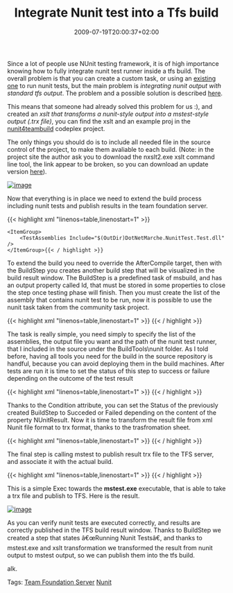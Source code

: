 ﻿---
title: "Integrate Nunit test into a Tfs build"
description: ""
date: 2009-07-19T20:00:37+02:00
draft: false
tags: [Team Foundation Server,Testing]
categories: [Team Foundation Server,Testing]
---
Since a lot of people use NUnit testing framework, it is of high importance knowing how to fully integrate nunit test runner inside a tfs build. The overall problem is that you can create a custom task, or using an [existing one](http://msbuildtasks.tigris.org/) to run nunit tests, but the main problem is *integrating nunit output with standard tfs output*. The problem and a possible solution is described [here](http://richardsbraindump.blogspot.com/2008/06/merging-nunit-build-results-into-tfs.html).

This means that someone had already solved this problem for us :), and created an *xslt that transforms a nunit-style output into a mstest-style output (.trx file)*, you can find the xslt and an example proj in the [nunit4teambuild](http://nunit4teambuild.codeplex.com/Wiki/View.aspx?title=sample%20script) codeplex project.

The only things you should do is to include all needed file in the source control of the project, to make them avaliable to each build. (Note: in the project site the author ask you to download the nxslt2.exe xslt command line tool, the link appear to be broken, so you can download an update version [here](http://www.xmllab.net/downloads/nxslt/)).

[![image](http://www.codewrecks.com/blog/wp-content/uploads/2009/07/image-thumb18.png "image")](http://www.codewrecks.com/blog/wp-content/uploads/2009/07/image18.png)

Now that everything is in place we need to extend the build process including nunit tests and publish results in the team foundation server.

{{< highlight xml "linenos=table,linenostart=1" >}}
<Target Name="AfterCompile">
    <Message Text="Running NUnit test with custom task" />
    <!-- Create a Custom Build Step -->
    <BuildStep TeamFoundationServerUrl="$(TeamFoundationServerUrl)" BuildUri="$(BuildUri)" Name="NUnitTestStep" Message="Running Nunit Tests">
        <Output TaskParameter="Id" PropertyName="NUnitStepId" />
    </BuildStep>

    <ItemGroup>
        <TestAssemblies Include="$(OutDir)DotNetMarche.NunitTest.Test.dll" />
    </ItemGroup>{{< / highlight >}}

<!-- Code inserted with Steve Dunn's Windows Live Writer Code Formatter Plugin.  http://dunnhq.com -->

To extend the build you need to override the AfterCompile target, then with the BuildStep you creates another build step that will be visualized in the build result window. The BuildStep is a predefined task of msbuild, and has an output property called Id, that must be stored in some properties to close the step once testing phase will finish. Then you must create the list of the assembly that contains nunit test to be run, now it is possible to use the nunit task taken from the community task project.

{{< highlight xml "linenos=table,linenostart=1" >}}
<NUnit 
    ContinueOnError="true" 
    Assemblies="@(TestAssemblies)" 
    OutputXmlFile="$(OutDir)nunit_results.xml" 
    ToolPath="..\sources\BuildTools\nunit">
    <Output TaskParameter="ExitCode" PropertyName="NUnitResult" />
</NUnit>{{< / highlight >}}

<!-- Code inserted with Steve Dunn's Windows Live Writer Code Formatter Plugin.  http://dunnhq.com -->

The task is really simple, you need simply to specify the list of the assemblies, the output file you want and the path of the nunit test runner, that I included in the source under the BuildTools\nunit folder. As I told before, having all tools you need for the build in the source repository is handful, because you can avoid deploying them in the build machines. After tests are run it is time to set the status of this step to success or failure depending on the outcome of the test result

{{< highlight xml "linenos=table,linenostart=1" >}}
<BuildStep Condition="'$(NUnitResult)'=='0'" TeamFoundationServerUrl="$(TeamFoundationServerUrl)" BuildUri="$(BuildUri)" Id="$(NUnitStepId)" Status="Succeeded" />
<BuildStep Condition="'$(NUnitResult)'!='0'" TeamFoundationServerUrl="$(TeamFoundationServerUrl)" BuildUri="$(BuildUri)" Id="$(NUnitStepId)" Status="Failed" />{{< / highlight >}}

<!-- Code inserted with Steve Dunn's Windows Live Writer Code Formatter Plugin.  http://dunnhq.com -->

Thanks to the Condition attribute, you can set the Status of the previously created BuildStep to Succeded or Failed depending on the content of the property NUnitResult. Now it is time to transform the result file from xml Nunit file format to trx format, thanks to the trasfromation sheet.

{{< highlight xml "linenos=table,linenostart=1" >}}
<Exec Command="..\sources\BuildTools\xslt\nxslt3.exe &quot;$(OutDir)nunit_results.xml&quot; &quot;..\sources\BuildTools\nunit\nunit transform.xslt&quot; -o &quot;$(OutDir)nunit_results.trx&quot;"/>{{< / highlight >}}

<!-- Code inserted with Steve Dunn's Windows Live Writer Code Formatter Plugin.  http://dunnhq.com -->

The final step is calling mstest to publish result trx file to the TFS server, and associate it with the actual build.

{{< highlight xml "linenos=table,linenostart=1" >}}
<Exec Command="&quot;$(ProgramFiles)\Microsoft Visual Studio 9.0\Common7\IDE\mstest.exe&quot; /publish:$(TeamFoundationServerUrl) /publishbuild:&quot;$(BuildNumber)&quot; /publishresultsfile:&quot;$(OutDir)nunit_results.trx&quot; /teamproject:&quot;$(TeamProject)&quot; /platform:&quot;%(ConfigurationToBuild.PlatformToBuild)&quot; /flavor:&quot;%(ConfigurationToBuild.FlavorToBuild)&quot;"/>{{< / highlight >}}

<!-- Code inserted with Steve Dunn's Windows Live Writer Code Formatter Plugin.  http://dunnhq.com -->

This is a simple Exec towards the  **mstest.exe** executable, that is able to take a trx file and publish to TFS. Here is the result.

[![image](http://www.codewrecks.com/blog/wp-content/uploads/2009/07/image-thumb19.png "image")](http://www.codewrecks.com/blog/wp-content/uploads/2009/07/image19.png)

As you can verify nunit tests are executed correctly, and results are correctly published in the TFS build result window. Thanks to BuildStep we created a step that states â€œRunning Nunit Testsâ€, and thanks to mstest.exe and xslt transformation we transformed the result from nunit output to mstest output, so we can publish them into the tfs build.

alk.

Tags: [Team Foundation Server](http://technorati.com/tag/Team%20Foundation%20Server) [Nunit](http://technorati.com/tag/Nunit)
